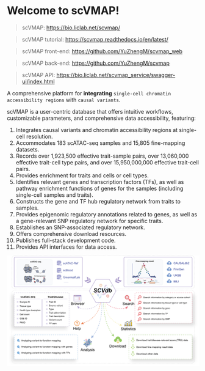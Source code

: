# Welcome to scVMAP!

> scVMAP: https://bio.liclab.net/scvmap/

> scVMAP tutorial: https://scvmap.readthedocs.io/en/latest/

> scVMAP front-end: https://github.com/YuZhengM/scvmap_web

> scVMAP back-end: https://github.com/YuZhengM/scvmap

> scVMAP API: https://bio.liclab.net/scvmap_service/swagger-ui/index.html

A comprehensive platform for **integrating** `single-cell chromatin accessibility regions` with `causal variants`.

scVMAP is a user-centric database that offers intuitive workflows, customizable parameters, and comprehensive data accessibility, featuring:

1. Integrates causal variants and chromatin accessibility regions at single-cell resolution.
2. Accommodates 183 scATAC-seq samples and 15,805 fine-mapping datasets.
3. Records over 1,923,500 effective trait-sample pairs, over 13,060,000 effective trait-cell type pairs, and over 15,950,000,000 effective trait-cell pairs.
4. Provides enrichment for traits and cells or cell types.
5. Identifies relevant genes and transcription factors (TFs), as well as pathway enrichment functions of genes for the samples (including single-cell samples and traits).
6. Constructs the gene and TF hub regulatory network from traits to samples.
7. Provides epigenomic regulatory annotations related to genes, as well as a gene-relevant SNP regulatory network for specific traits.
8. Establishes an SNP-associated regulatory network.
9. Offers comprehensive download resources.
10. Publishes full-stack development code.
11. Provides API interfaces for data access.

![overview.png](database/img/overview.png)
